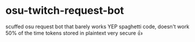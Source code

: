 # osu-twitch-request-bot
scuffed osu request bot that barely works YEP
spaghetti code, doesn't work 50% of the time
tokens stored in plaintext very secure 👍
